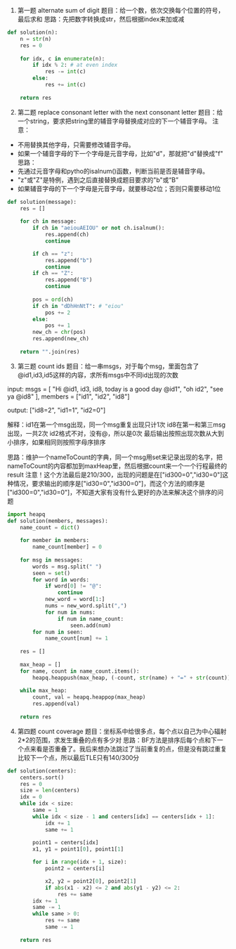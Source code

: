 1. 第一题 alternate sum of digit
题目：给一个数，依次交换每个位置的符号，最后求和
思路：先把数字转换成str，然后根据index来加或减

```py
def solution(n):
    n = str(n)
    res = 0
    
    for idx, c in enumerate(n):
        if idx % 2: # at even index
            res -= int(c)
        else:
            res += int(c)
    
    return res
```


2. 第二题 replace consonant letter with the next consonant letter
题目：给一个string，要求把string里的辅音字母替换成对应的下一个辅音字母。
注意：
- 不用替换其他字母，只需要修改辅音字母。
- 如果一个辅音字母的下一个字母是元音字母，比如"d"，那就把"d"替换成"f"
思路：
- 先通过元音字母和pytho的isalnum()函数，判断当前是否是辅音字母。
- "z"或"Z"是特例，遇到之后直接替换成题目要求的"b"或“B”
- 如果辅音字母的下一个字母是元音字母，就要移动2位；否则只需要移动1位


```py
def solution(message):
    res = []
    
    for ch in message:
        if ch in "aeiouAEIOU" or not ch.isalnum():
            res.append(ch)
            continue

        if ch == "z":
            res.append("b")
            continue
        if ch == "Z":
            res.append("B")
            continue
        
        pos = ord(ch)
        if ch in "dDhHnNtT": # "eiou"
            pos += 2
        else:
            pos += 1
        new_ch = chr(pos)
        res.append(new_ch)
    
    return "".join(res)
```

3. 第三题 count ids
题目：给一串msgs，对于每个msg，里面包含了@id1,id3,id5这样的内容，求所有msgs中不同id出现的次数

input: msgs = [
"Hi @id1, id3, id8, today is a good day @id1", 
"oh id2", 
"see ya @id8"
], 
members = ["id1", "id2", "id8"]

output: ["id8=2", "id1=1", "id2=0"]

解释：id1在第一个msg出现，同一个msg重复出现只计1次
id8在第一和第三msg出现，一共2次
id2格式不对，没有@，所以是0次
最后输出按照出现次数从大到小排序，如果相同则按照字母序排序

思路：维护一个nameToCount的字典，同一个msg用set来记录出现的名字，把nameToCount的内容都加到maxHeap里，然后根据count来一个一个行程最终的result
注意！这个方法最后是210/300，出现的问题是在["id300=0","id30=0"]这种情况，要求输出的顺序是["id30=0","id300=0"]，而这个方法的顺序是["id300=0","id30=0"]，不知道大家有没有什么更好的办法来解决这个排序的问题

```py
import heapq
def solution(members, messages):
    name_count = dict()
    
    for member in members:
        name_count[member] = 0
        
    for msg in messages:
        words = msg.split(" ")
        seen = set()
        for word in words:
            if word[0] != "@":
                continue
            new_word = word[1:]
            nums = new_word.split(",")
            for num in nums:
                if num in name_count:
                    seen.add(num)
        for num in seen:
            name_count[num] += 1
    
    res = []
    
    max_heap = []
    for name, count in name_count.items():
        heapq.heappush(max_heap, (-count, str(name) + "=" + str(count)))
    
    while max_heap:
        count, val = heapq.heappop(max_heap)
        res.append(val)
    
    return res
```


4. 第四题 count coverage
题目：坐标系中给很多点，每个点以自己为中心辐射2*2的范围，求发生重叠的点有多少对
思路：BF方法是排序后每个点和下一个点来看是否重叠了。我后来想办法跳过了当前重复的点，但是没有跳过重复比较下一个点，所以最后TLE只有140/300分

```py
def solution(centers):
    centers.sort()
    res = 0
    size = len(centers)
    idx = 0
    while idx < size:
        same = 1
        while idx < size - 1 and centers[idx] == centers[idx + 1]:
            idx += 1
            same += 1
            
        point1 = centers[idx]
        x1, y1 = point1[0], point1[1]

        for i in range(idx + 1, size):
            point2 = centers[i]

            x2, y2 = point2[0], point2[1]
            if abs(x1 - x2) <= 2 and abs(y1 - y2) <= 2:
                res += same
        idx += 1
        same -= 1
        while same > 0:
            res += same
            same -= 1
    
    return res
```